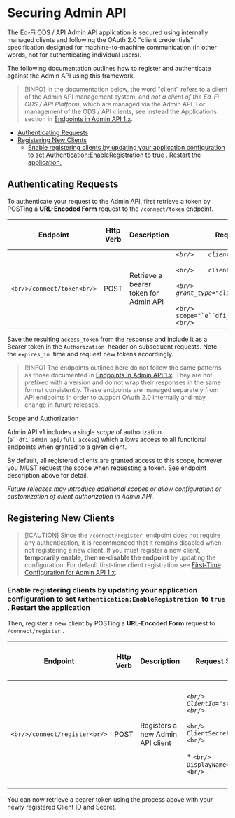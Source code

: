 # Securing Admin API

The Ed-Fi ODS / API Admin API application is secured using internally managed
clients and following the OAuth 2.0 "client credentials" specification designed
for machine-to-machine communication (in other words, not for authenticating
individual users).

The following documentation outlines how to register and authenticate against
the Admin API using this framework.

> [!INFO] In the documentation below, the word "client" refers to a client of
> the Admin API management system, and _not a client of the Ed-Fi ODS / API
> Platform_, which are managed via the Admin API. For management of the ODS /
> API clients, see instead the Applications section in [Endpoints in Admin API
> 1.x](../technical-information/endpoints-in-admin-api-1x.md).

* [Authenticating Requests](#authenticating-requests)
* [Registering New Clients](#registering-new-clients)
  * [Enable registering clients by updating your application configuration
        to set Authentication:EnableRegistration to true . Restart the
        application.](#enable-registering-clients-by-updating-your-application-configuration-to-set-authenticationenableregistration-to-true-restart-the-application)

## Authenticating Requests

To authenticate your request to the Admin API, first retrieve a token by POSTing
a **URL-Encoded Form** request to the `/connect/token` endpoint.

| Endpoint | Http Verb | Description | Request Schema | Response Schema (Success) | Response Schema (Error) |
| --- | --- | --- | --- | --- | --- |
| ```<br/>/connect/token<br/>``` | POST | Retrieve a bearer token for Admin API | _```<br/>    client_id="string"<br/>```<br/>    <br/>_   ```<br/>    client_secret="string"<br/>```<br/>    <br/>_```<br/>    grant_type="client_credntials"<br/>```<br/>    <br/>_   ```<br/>    scope="`e``dfi_admin_api/full_access`"<br/>``` | ```<br/>{  <br/>  "access_token": "string",  <br/>  "token_type": "Bearer",  <br/>  "expires_in": 0  <br/>}<br/>``` | ```<br/>{  <br/>  "error": "string",  <br/>  "error_description": "string",  <br/>  "error_uri": "string"  <br/>}<br/>``` |

Save the resulting `access_token` from the response and include it as a Bearer
token in the `Authorization`  header on subsequent requests. Note the
`expires_in`  time and request new tokens accordingly.

> [!INFO] The endpoints outlined here do not follow the same patterns as those
> documented in [Endpoints in Admin API
> 1.x](../technical-information/endpoints-in-admin-api-1x.md). They are not
> prefixed with a version and do not wrap their responses in the same format
> consistently. These endpoints are managed separately from API endpoints in
> order to support OAuth 2.0 internally and may change in future releases.

Scope and Authorization

Admin API v1 includes a single _scope_ of authorization
(`e``dfi_admin_api/full_access`) which allows access to all functional endpoints
when granted to a given client.

By default, all registered clients are granted access to this scope, however you
MUST request the scope when requesting a token. See endpoint description above
for detail.

_Future releases may introduce additional scopes or allow configuration or
customization of client authorization in Admin API._

## Registering New Clients

> [!CAUTION] Since the `/connect/register`  endpoint does not require any
> authentication, it is recommended that it remains disabled when not
> registering a new client. If you must register a new client, **temporarily
> enable, then re-disable the endpoint** by updating the configuration. For
> default first-time client registration see [First-Time Configuration for Admin
> API
> 1.x](../../admin-api/installation/admin-api-1x-for-odsapi-34-61/first-time-configuration-for-admin-api-1x.md).

### Enable registering clients by updating your application configuration to set `Authentication:EnableRegistration`  to `true` . Restart the application

Then, register a new client by POSTing a **URL-Encoded Form** request to
`/connect/register` .

| Endpoint | Http Verb | Description | Request Schema | Response Schema (Success) | Response Schema (Validation Error) | Response Schema (Error) |
| --- | --- | --- | --- | --- | --- | --- |
| ```<br/>/connect/register<br/>``` | POST | Registers a new Admin API client | _```<br/>    ClientId="string"<br/>```<br/>    <br/>_   ```<br/>    ClientSecret="string"<br/>```<br/>    <br/>*   ```<br/>    DisplayName="string"<br/>``` | ```<br/>{  <br/> "status": 0  <br/>  "title": "string"  <br/>}<br/>``` | ```<br/>{  <br/>  "status": 0,  <br/>  "title": "string",  <br/>  "errors": [  <br/>    { "string": [ "string" ] }  <br/>  ]  <br/>}<br/>``` | ```<br/>{  <br/>  "status": 0,  <br/>  "title": "string",  <br/>  "errors": [ "string" ]  <br/>}<br/>``` |

You can now retrieve a bearer token using the process above with your newly
registered Client ID and Secret.
